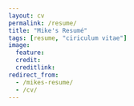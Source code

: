 ```yaml
---
layout: cv
permalink: /resume/
title: "Mike's Resumé"
tags: [resume, "ciriculum vitae"]
image:
  feature:
  credit:
  creditlink:
redirect_from: 
  - /mikes-resume/
  - /cv/
---
```


